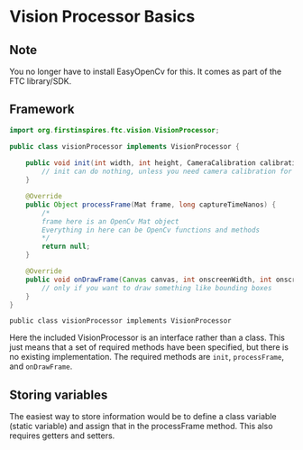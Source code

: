 # Vision Processor Basics

## Note

You no longer have to install EasyOpenCv for this. It comes as part of the FTC library/SDK.

## Framework

```java
import org.firstinspires.ftc.vision.VisionProcessor;

public class visionProcessor implements VisionProcessor {
    
    public void init(int width, int height, CameraCalibration calibration) {
        // init can do nothing, unless you need camera calibration for TFOD
    }

    @Override
    public Object processFrame(Mat frame, long captureTimeNanos) {
        /*
        frame here is an OpenCv Mat object
        Everything in here can be OpenCv functions and methods
        */
        return null;
    }

    @Override
    public void onDrawFrame(Canvas canvas, int onscreenWidth, int onscreenHeight, float scaleBmpPxToCanvasPx, float scaleCanvasDensity, Object userContext) {
        // only if you want to draw something like bounding boxes
    }
}
```

`public class visionProcessor implements VisionProcessor`

Here the included VisionProcessor is an interface rather than a class. This just means that a set of required methods have been specified, but there is no existing implementation. The required methods are `init`, `processFrame`, and `onDrawFrame`.

## Storing variables

The easiest way to store information would be to define a class variable (static variable) and assign that in the processFrame method. This also requires getters and setters.